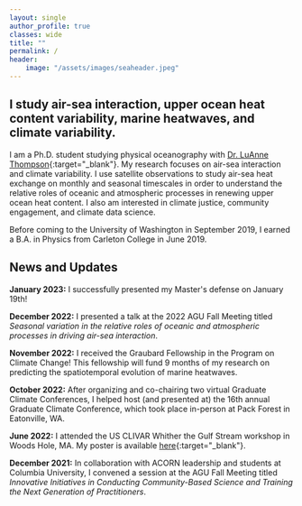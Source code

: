 ```yaml
---
layout: single
author_profile: true
classes: wide
title: ""
permalink: /
header:
    image: "/assets/images/seaheader.jpeg"
---
```


## I study air-sea interaction, upper ocean heat content variability, marine heatwaves, and climate variability.

I am a Ph.D. student studying physical oceanography with [Dr. LuAnne Thompson](https://www.ocean.washington.edu/home/LuAnne+Thompson){:target="_blank"}. My research focuses on air-sea interaction and climate variability. I use satellite observations to study air-sea heat exchange on monthly and seasonal timescales in order to understand the relative roles of oceanic and atmospheric processes in renewing upper ocean heat content. I also am interested in climate justice, community engagement, and climate data science.

Before coming to the University of Washington in September 2019, I earned a B.A. in Physics from Carleton College in June 2019.

## News and Updates

__January 2023:__ I successfully presented my Master's defense on January 19th!

__December 2022:__ I presented a talk at the 2022 AGU Fall Meeting titled _Seasonal variation in the relative roles of oceanic and atmospheric processes in driving air-sea interaction_.

__November 2022:__ I received the Graubard Fellowship in the Program on Climate Change! This fellowship will fund 9 months of my research on predicting the spatiotemporal evolution of marine heatwaves.

<!-- __November 2022:__ Attended the Grid SST Hackathon at the University of Washington. -->

__October 2022:__ After organizing and co-chairing two virtual Graduate Climate Conferences, I helped host (and presented at) the 16th annual Graduate Climate Conference, which took place in-person at Pack Forest in Eatonville, WA.

<!-- __August 2022:__ Attended the NASA Summer School on Satellite Observations and Climate Models at Caltech. -->

__June 2022:__ I attended the US CLIVAR Whither the Gulf Stream workshop in Woods Hole, MA. My poster is available [here](https://usclivar.org/sites/default/files/2022/posters/Cohen-Jacob-Poster.pdf){:target="_blank"}.

<!-- __March 2022:__ Presented an oral presentation at the 2022 Ocean Sciences Meeting titled _Seasonal Variation in the Effective Depth of Air-Sea Interaction_. -->

__December 2021:__ In collaboration with ACORN leadership and students at Columbia University, I convened a session at the AGU Fall Meeting titled _Innovative Initiatives in Conducting Community-Based Science and Training the Next Generation of Practitioners_.

<!-- __November 2021:__ Presented my third-year talk at the Oceanography Graduate Student Symposium titled _The Effective Depth of Air-Sea Interaction_. -->

<!-- __October 2021:__ Successfully chaired the second virtual and 15th annual Graduate Climate Conference! I also presented a poster on my research at the conference. -->

<!-- __April 2021:__ Presented a lightning talk at the Northwest Climate Conference titled _Actionable Community-Oriented Research eNgagement (ACORN) with the UW Program on Climate Change_. -->